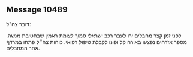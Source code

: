 ## Message 10489

דובר צה"ל:

לפני זמן קצר מחבלים ירו לעבר רכב ישראלי סמוך לצומת ראמין שבחטיבת מנשה. מספר אזרחים נפצעו באורח קל ופונו לקבלת טיפול רפואי.
כוחות צה״ל פתחו במרדף אחר המחבלים.

